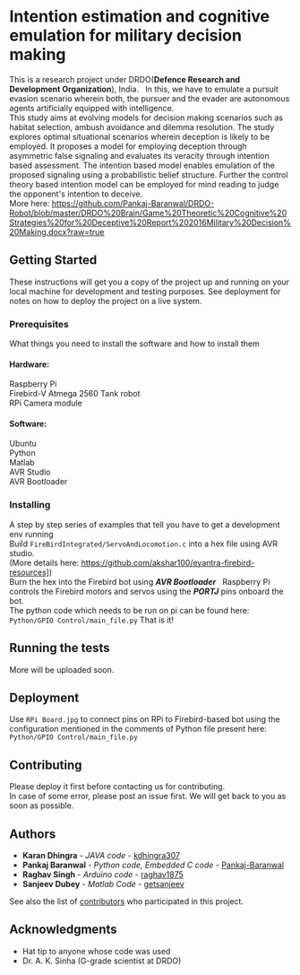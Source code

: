 # Intention estimation and cognitive emulation for military decision making

This is a research project under DRDO(**Defence Research and Development Organization**), India.  
In this, we have to emulate a pursuit evasion scenario wherein both, the pursuer and the evader are autonomous agents artificially equipped with intelligence.  
This study aims at evolving models for decision making scenarios such as habitat selection, ambush avoidance and dilemma resolution. The study explores optimal situational scenarios wherein deception is likely to be employed. It proposes a model for employing deception through asymmetric false signaling and evaluates its veracity through intention based assessment. The intention based model enables emulation of the proposed signaling using a probabilistic belief structure. Further the control theory based intention model can be employed for mind reading to judge the opponent's intention to deceive.  
More here: https://github.com/Pankaj-Baranwal/DRDO-Robot/blob/master/DRDO%20Brain/Game%20Theoretic%20Cognitive%20Strategies%20for%20Deceptive%20Report%202016Military%20Decision%20Making.docx?raw=true


## Getting Started

These instructions will get you a copy of the project up and running on your local machine for development and testing purposes. See deployment for notes on how to deploy the project on a live system.

### Prerequisites

What things you need to install the software and how to install them
#### Hardware:
Raspberry Pi  
Firebird-V Atmega 2560 Tank robot  
RPi Camera module  
  
#### Software:
Ubuntu  
Python  
Matlab  
AVR Studio  
AVR Bootloader  
  
### Installing

A step by step series of examples that tell you have to get a development env running  
Build `FireBirdIntegrated/ServoAndLocomotion.c` into a hex file using AVR studio.  
(More details here: https://github.com/akshar100/eyantra-firebird-resources])  
Burn the hex into the Firebird bot using ***AVR Bootloader***  
Raspberry Pi controls the Firebird motors and servos using the ***PORTJ*** pins onboard the bot.  
The python code which needs to be run on pi can be found here: `Python/GPIO Control/main_file.py`
That is it!

## Running the tests

More will be uploaded soon.

## Deployment

Use `RPi Board.jpg` to connect pins on RPi to Firebird-based bot using the configuration mentioned in the comments of Python file present here: `Python/GPIO Control/main_file.py`

## Contributing

Please deploy it first before contacting us for contributing.  
In case of some error, please post an issue first. We will get back to you as soon as possible.

## Authors

* **Karan Dhingra** - *JAVA code* - [kdhingra307](https://github.com/kdhingra307)
* **Pankaj Baranwal** - *Python code, Embedded C code* - [Pankaj-Baranwal](https://github.com/Pankaj-Baranwal)
* **Raghav Singh** - *Arduino code* - [raghav1875](https://github.com/raghav1875)
* **Sanjeev Dubey** - *Matlab Code* - [getsanjeev](https://github.com/getsanjeev)

See also the list of [contributors](https://github.com/Pankaj-Baranwal/DRDO-Robot/contributors) who participated in this project.

## Acknowledgments

* Hat tip to anyone whose code was used
* Dr. A. K. Sinha (G-grade scientist at DRDO)
